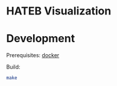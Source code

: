 # HATEB Visualization

# Development
Prerequisites: [docker](http://www.docker.com/)

Build:
```bash
make
```
